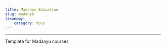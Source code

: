 ```yaml
---
title: Madanyu Education
slug: madanyu
taxonomy:
    category: docs
---
```


***

Template for Madanyu courses

